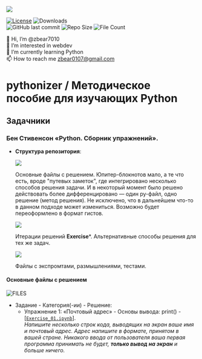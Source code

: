 ![](https://www.python.org/static/community_logos/python-logo-inkscape.svg)

[![License](https://img.shields.io/github/license/zbear7010/pythonizer?style=for-the-badge)](https://github.com/zbear7010/pythonizer/blob/main/COPYING)
![Downloads](https://img.shields.io/github/downloads/zbear7010/pythonizer/total?style=for-the-badge)  
![GitHub last commit](https://img.shields.io/github/last-commit/zbear7010/pythonizer?style=for-the-badge&logo=github&logoWidth=20)
![Repo Size](https://img.shields.io/github/repo-size/zbear7010/pythonizer?style=for-the-badge&logo=github)
![File Count](https://img.shields.io/github/directory-file-count/zbear7010/pythonizer?style=for-the-badge&logo=github)

👋 Hi, I’m @zbear7010  
👀 I’m interested in webdev  
🌱 I’m currently learning Python  
📫 How to reach me zbear0107@gmail.com  

# pythonizer / Методическое пособие для изучающих Python

## Задачники
### Бен Стивенсон **«Python. Сборник упражнений»**.
- **Структура репозитория**:

    [![](https://img.shields.io/badge/Решения-Exercise*.[ipynb|py]-red?style=for-the-badge)](#ex01)  
    
    Основные файлы с решением. Юпитер-блокнотов мало, а те что есть, вроде "путевых заметок", где интегрировано несколько способов решения задачи. И в некоторый момент было решено действовать более дифференцировано — один py-файл, одно решение (метод решения). Не исключено, что в дальнейшем что-то в данном подходе может измениться. Возможно будет переоформлено в формат гистов.  

    ![](https://img.shields.io/badge/Итерации-Exercise*(lvl*).[ipynb|py]-yellow?style=for-the-badge)  
    
    Итерации решений **Exercise***. Альтернативные способы решения для тех же задач.  

    ![](https://img.shields.io/badge/Экспромты-Think*.[ipynb|py]-green?style=for-the-badge)  
    
    Файлы с экспромтами, размышлениями, тестами.

#### Основные файлы с решением <a name="ex01"></a>  

![FILES](https://img.shields.io/github/directory-file-count/zbear7010/pythonizer?extension=py&type=file&label=FILES)  

- Задание - Категория(-ии) - Решение:  
    - Упражнение 1: «Почтовый адрес» - Основы вывода: print() - [[`Exercise_01.ipynb`](https://github.com/zbear7010/pythonizer/blob/main/Exercise_01.ipynb)].  
        *Напишите несколько строк кода, выводящих на экран ваше имя и почтовый адрес. Адрес напишите в формате, принятом в вашей стране. Никакого ввода от пользователя ваша первая программа принимать не будет, **только вывод на экран** и больше ничего.*
